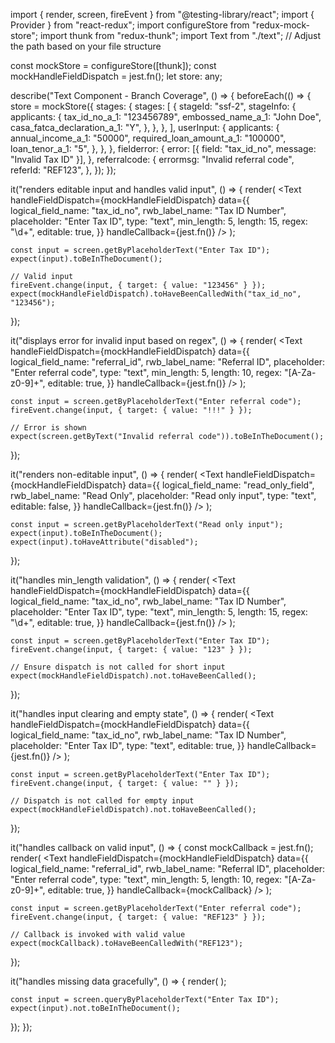 import { render, screen, fireEvent } from "@testing-library/react";
import { Provider } from "react-redux";
import configureStore from "redux-mock-store";
import thunk from "redux-thunk";
import Text from "./text"; // Adjust the path based on your file structure

const mockStore = configureStore([thunk]);
const mockHandleFieldDispatch = jest.fn();
let store: any;

describe("Text Component - Branch Coverage", () => {
  beforeEach(() => {
    store = mockStore({
      stages: {
        stages: [
          {
            stageId: "ssf-2",
            stageInfo: {
              applicants: {
                tax_id_no_a_1: "123456789",
                embossed_name_a_1: "John Doe",
                casa_fatca_declaration_a_1: "Y",
              },
            },
          },
        ],
        userInput: {
          applicants: {
            annual_income_a_1: "50000",
            required_loan_amount_a_1: "100000",
            loan_tenor_a_1: "5",
          },
        },
      },
      fielderror: {
        error: [{ field: "tax_id_no", message: "Invalid Tax ID" }],
      },
      referralcode: {
        errormsg: "Invalid referral code",
        referId: "REF123",
      },
    });
  });

  it("renders editable input and handles valid input", () => {
    render(
      <Provider store={store}>
        <Text
          handleFieldDispatch={mockHandleFieldDispatch}
          data={{
            logical_field_name: "tax_id_no",
            rwb_label_name: "Tax ID Number",
            placeholder: "Enter Tax ID",
            type: "text",
            min_length: 5,
            length: 15,
            regex: "\\d+",
            editable: true,
          }}
          handleCallback={jest.fn()}
        />
      </Provider>
    );

    const input = screen.getByPlaceholderText("Enter Tax ID");
    expect(input).toBeInTheDocument();

    // Valid input
    fireEvent.change(input, { target: { value: "123456" } });
    expect(mockHandleFieldDispatch).toHaveBeenCalledWith("tax_id_no", "123456");
  });

  it("displays error for invalid input based on regex", () => {
    render(
      <Provider store={store}>
        <Text
          handleFieldDispatch={mockHandleFieldDispatch}
          data={{
            logical_field_name: "referral_id",
            rwb_label_name: "Referral ID",
            placeholder: "Enter referral code",
            type: "text",
            min_length: 5,
            length: 10,
            regex: "[A-Za-z0-9]+",
            editable: true,
          }}
          handleCallback={jest.fn()}
        />
      </Provider>
    );

    const input = screen.getByPlaceholderText("Enter referral code");
    fireEvent.change(input, { target: { value: "!!!" } });

    // Error is shown
    expect(screen.getByText("Invalid referral code")).toBeInTheDocument();
  });

  it("renders non-editable input", () => {
    render(
      <Provider store={store}>
        <Text
          handleFieldDispatch={mockHandleFieldDispatch}
          data={{
            logical_field_name: "read_only_field",
            rwb_label_name: "Read Only",
            placeholder: "Read only input",
            type: "text",
            editable: false,
          }}
          handleCallback={jest.fn()}
        />
      </Provider>
    );

    const input = screen.getByPlaceholderText("Read only input");
    expect(input).toBeInTheDocument();
    expect(input).toHaveAttribute("disabled");
  });

  it("handles min_length validation", () => {
    render(
      <Provider store={store}>
        <Text
          handleFieldDispatch={mockHandleFieldDispatch}
          data={{
            logical_field_name: "tax_id_no",
            rwb_label_name: "Tax ID Number",
            placeholder: "Enter Tax ID",
            type: "text",
            min_length: 5,
            length: 15,
            regex: "\\d+",
            editable: true,
          }}
          handleCallback={jest.fn()}
        />
      </Provider>
    );

    const input = screen.getByPlaceholderText("Enter Tax ID");
    fireEvent.change(input, { target: { value: "123" } });

    // Ensure dispatch is not called for short input
    expect(mockHandleFieldDispatch).not.toHaveBeenCalled();
  });

  it("handles input clearing and empty state", () => {
    render(
      <Provider store={store}>
        <Text
          handleFieldDispatch={mockHandleFieldDispatch}
          data={{
            logical_field_name: "tax_id_no",
            rwb_label_name: "Tax ID Number",
            placeholder: "Enter Tax ID",
            type: "text",
            editable: true,
          }}
          handleCallback={jest.fn()}
        />
      </Provider>
    );

    const input = screen.getByPlaceholderText("Enter Tax ID");
    fireEvent.change(input, { target: { value: "" } });

    // Dispatch is not called for empty input
    expect(mockHandleFieldDispatch).not.toHaveBeenCalled();
  });

  it("handles callback on valid input", () => {
    const mockCallback = jest.fn();
    render(
      <Provider store={store}>
        <Text
          handleFieldDispatch={mockHandleFieldDispatch}
          data={{
            logical_field_name: "referral_id",
            rwb_label_name: "Referral ID",
            placeholder: "Enter referral code",
            type: "text",
            min_length: 5,
            length: 10,
            regex: "[A-Za-z0-9]+",
            editable: true,
          }}
          handleCallback={mockCallback}
        />
      </Provider>
    );

    const input = screen.getByPlaceholderText("Enter referral code");
    fireEvent.change(input, { target: { value: "REF123" } });

    // Callback is invoked with valid value
    expect(mockCallback).toHaveBeenCalledWith("REF123");
  });

  it("handles missing data gracefully", () => {
    render(
      <Provider store={store}>
        <Text
          handleFieldDispatch={mockHandleFieldDispatch}
          data={null}
          handleCallback={jest.fn()}
        />
      </Provider>
    );

    const input = screen.queryByPlaceholderText("Enter Tax ID");
    expect(input).not.toBeInTheDocument();
  });
});
